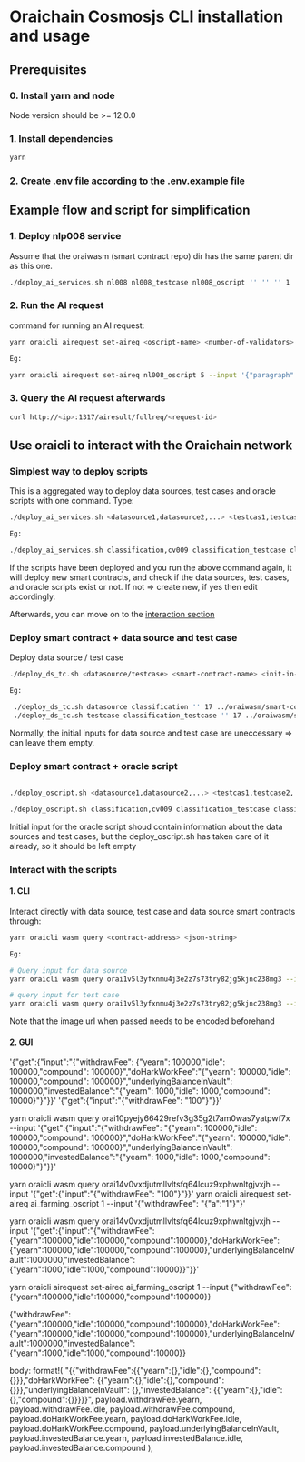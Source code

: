 # Oraichain Cosmosjs CLI installation and usage

## Prerequisites

### 0. Install yarn and node

Node version should be >= 12.0.0

### 1. Install dependencies

```bash
yarn
```


### 2. Create .env file according to the .env.example file

## Example flow and script for simplification

### 1. Deploy nlp008 service

Assume that the oraiwasm (smart contract repo) dir has the same parent dir as this one.

```bash
./deploy_ai_services.sh nl008 nl008_testcase nl008_oscript '' '' '' 1 ../oraiwasm/smart-contracts/package/nlp
```

### 2. Run the AI request

command for running an AI request:

```bash
yarn oraicli airequest set-aireq <oscript-name> <number-of-validators> --input <input-in-string> --expected-output <expected-output-string>

Eg:

yarn oraicli airequest set-aireq nl008_oscript 5 --input '{"paragraph":"my name is duc"}' --expected-output "english"
```

### 3. Query the AI request afterwards

```bash
curl http://<ip>:1317/airesult/fullreq/<request-id>
```

## Use oraicli to interact with the Oraichain network

### Simplest way to deploy scripts

This is a aggregated way to deploy data sources, test cases and oracle scripts with one command. Type:

```bash
./deploy_ai_services.sh <datasource1,datasource2,...> <testcas1,testcase2,...> <oracle-script> <ds-init-in-json-string> <tc-init-in-json-string> <os-init-in-json-string> <identifier number> ../oraiwasm/smart-contracts/package/cv

Eg:

./deploy_ai_services.sh classification,cv009 classification_testcase classification_oscript '' '' '' 7 ../oraiwasm/smart-contracts/package/cv
```

If the scripts have been deployed and you run the above command again, it will deploy new smart contracts, and check if the data sources, test cases, and oracle scripts exist or not. If not => create new, if yes then edit accordingly.

Afterwards, you can move on to the [interaction section](#interact-with-the-scripts)

### Deploy smart contract + data source and test case

Deploy data source / test case

```bash
./deploy_ds_tc.sh <datasource/testcase> <smart-contract-name> <init-in-json-string> <identifier-number> <path-to-smart-contract-dir>

Eg:

 ./deploy_ds_tc.sh datasource classification '' 17 ../oraiwasm/smart-contracts/package/cv
 ./deploy_ds_tc.sh testcase classification_testcase '' 17 ../oraiwasm/smart-contracts/package/cv
```

Normally, the initial inputs for data source and test case are uneccessary => can leave them empty.

### Deploy smart contract + oracle script

```bash

./deploy_oscript.sh <datasource1,datasource2,...> <testcas1,testcase2,...> <smart-contract-name> <init-in-json-string> <identifier-number> <path-to-smart-contract-dir>

./deploy_oscript.sh classification,cv009 classification_testcase classification_oscript '' 17 ../oraiwasm/smart-contracts/package/cv
```

Initial input for the oracle script shoud contain information about the data sources and test cases, but the deploy_oscript.sh has taken care of it already, so it should be left empty

### Interact with the scripts

#### 1. CLI

Interact directly with data source, test case and data source smart contracts through:

```bash
yarn oraicli wasm query <contract-address> <json-string>

Eg:

# Query input for data source
yarn oraicli wasm query orai1v5l3yfxnmu4j3e2z7s73try82jg5kjnc238mg3 --input '{"get":{"input":"{\"paragraph\":\"my name is duc\"}"}}'

# query input for test case
yarn oraicli wasm query orai1v5l3yfxnmu4j3e2z7s73try82jg5kjnc238mg3 --input '{"test":{"input":"{\"image\":\"https://encrypted-tbn0.gstatic.com/images%3Fq%3Dtbn%3AANd9GcSfx__RoRYzLDgXDiJxYGxLihJC4zoqV3V0xg%26usqp%3DCAU\",\"model\":\"inception_v3\",\"name\":\"test_image\"}","output":"a","contract":"orai1aysde07zjurpp99jgl4xa7vskr8xnlcfkedkd9"}}'
```

Note that the image url when passed needs to be encoded beforehand

#### 2. GUI


'{"get":{"input":"{\"withdrawFee\": {\"yearn\": 100000,\"idle\": 100000,\"compound\": 100000}\",\"doHarkWorkFee\":\"{\"yearn\": 100000,\"idle\": 100000,\"compound\": 100000}\",\"underlyingBalanceInVault\": 1000000,\"investedBalance\":\"{\"yearn\": 1000,\"idle\": 1000,\"compound\": 10000}\"}"}}'
'{"get":{"input":"{\"withdrawFee\": \"100\"}"}}'


yarn oraicli wasm query orai10pyejy66429refv3g35g2t7am0was7yatpwf7x  --input '{"get":{"input":"{\"withdrawFee\": \"{\"yearn\": 100000,\"idle\": 100000,\"compound\": 100000}\",\"doHarkWorkFee\":\"{\"yearn\": 100000,\"idle\": 100000,\"compound\": 100000}\",\"underlyingBalanceInVault\": 1000000,\"investedBalance\":\"{\"yearn\": 1000,\"idle\": 1000,\"compound\": 10000}\"}"}}'

yarn oraicli wasm query orai14v0vxdjutmllvltsfq64lcuz9xphwnltgjvxjh  --input '{"get":{"input":"{\"withdrawFee\": \"100\"}"}}'
yarn oraicli airequest set-aireq ai_farming_oscript  1 --input '{"withdrawFee": "{\"a\":\"1\"}"}'

yarn oraicli wasm query orai14v0vxdjutmllvltsfq64lcuz9xphwnltgjvxjh  --input '{"get":{"input":"{\"withdrawFee\":{\"yearn":100000,"idle":100000,"compound":100000},"doHarkWorkFee":{"yearn":100000,"idle":100000,"compound":100000},"underlyingBalanceInVault":1000000,"investedBalance":{"yearn":1000,"idle":1000,"compound":10000}}"}}'

yarn oraicli airequest set-aireq ai_farming_oscript  1 --input {"withdrawFee":{"yearn":100000,"idle":100000,"compound":100000}}


{"withdrawFee":{"yearn":100000,"idle":100000,"compound":100000},"doHarkWorkFee":{"yearn":100000,"idle":100000,"compound":100000},"underlyingBalanceInVault":1000000,"investedBalance":{"yearn":1000,"idle":1000,"compound":10000}}

body: format!(
"{{\"withdrawFee\":{{\"yearn\":{},\"idle\":{},\"compound\":{}}},\"doHarkWorkFee\": {{\"yearn\":{},\"idle\":{},\"compound\":{}}},\"underlyingBalanceInVault\": {},\"investedBalance\": {{\"yearn\":{},\"idle\":{},\"compound\":{}}}}}",
payload.withdrawFee.yearn,
payload.withdrawFee.idle,
payload.withdrawFee.compound,
payload.doHarkWorkFee.yearn,
payload.doHarkWorkFee.idle,
payload.doHarkWorkFee.compound,
payload.underlyingBalanceInVault,
payload.investedBalance.yearn,
payload.investedBalance.idle,
payload.investedBalance.compound
),